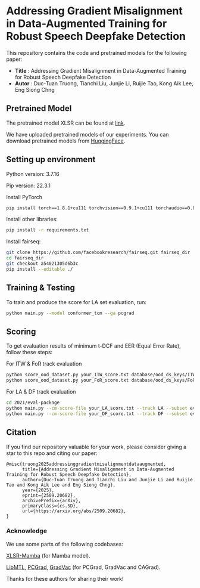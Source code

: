 # Addressing Gradient Misalignment in Data-Augmented Training for Robust Speech Deepfake Detection

This repository contains the code and pretrained models for the following paper:

* **Title** : Addressing Gradient Misalignment in Data-Augmented Training for Robust Speech Deepfake Detection
* **Autor** : Duc-Tuan Truong, Tianchi Liu, Junjie Li, Ruijie Tao, Kong Aik Lee, Eng Siong Chng

## Pretrained Model
The pretrained model XLSR can be found at [link](https://dl.fbaipublicfiles.com/fairseq/wav2vec/xlsr2_300m.pt).

We have uploaded pretrained models of our experiments. You can download pretrained models from [HuggingFace](https://huggingface.co/tuantd/dpda_ga/tree/main). 

## Setting up environment
Python version: 3.7.16

Pip version: 22.3.1

Install PyTorch
```bash
pip install torch==1.8.1+cu111 torchvision==0.9.1+cu111 torchaudio==0.8.1 -f https://download.pytorch.org/whl/torch_stable.html
```

Install other libraries:
```bash
pip install -r requirements.txt
```

Install fairseq:
```bash
git clone https://github.com/facebookresearch/fairseq.git fairseq_dir
cd fairseq_dir
git checkout a54021305d6b3c
pip install --editable ./
```

## Training & Testing
To train and produce the score for LA set evaluation, run:
```bash
python main.py --model conformer_tcm --ga pcgrad
```

## Scoring
To get evaluation results of minimum t-DCF and EER (Equal Error Rate), follow these steps:

For ITW & FoR track evaluation
```bash
python score_ood_dataset.py your_ITW_score.txt database/ood_ds_keys/ITW/
python score_ood_dataset.py your_FoR_score.txt database/ood_ds_keys/FoR/
```
For LA & DF track evaluation
```bash
cd 2021/eval-package
python main.py --cm-score-file your_LA_score.txt --track LA --subset eval 
python main.py --cm-score-file your_DF_score.txt --track DF --subset eval
```
<!-- ## Inference
To run inference on a single wav file with the pretrained model, run:
```bash
python inference.py --ckpt_path=path_to/model.pth --threshold=-3.73 --wav_path=path_to/audio.flac
```
The threshold can be obtained when calculating EER on one of the evaluation sets. In this example, the threshold is from DF set evaluation. -->

## Citation
If you find our repository valuable for your work, please consider giving a star to this repo and citing our paper:
```
@misc{truong2025addressinggradientmisalignmentdataaugmented,
      title={Addressing Gradient Misalignment in Data-Augmented Training for Robust Speech Deepfake Detection}, 
      author={Duc-Tuan Truong and Tianchi Liu and Junjie Li and Ruijie Tao and Kong Aik Lee and Eng Siong Chng},
      year={2025},
      eprint={2509.20682},
      archivePrefix={arXiv},
      primaryClass={cs.SD},
      url={https://arxiv.org/abs/2509.20682}, 
}
```

### Acknowledge
We use some parts of the following codebases:

[XLSR-Mamba](https://github.com/swagshaw/XLSR-Mamba) (for Mamba model).

[LibMTL](https://github.com/median-research-group/LibMTL), [PCGrad](https://github.com/WeiChengTseng/Pytorch-PCGrad), [GradVac](https://github.com/anzeyimana/Pytorch-PCGrad-GradVac-AMP-GradAccum) (for PCGrad, GradVac and CAGrad).

Thanks for these authors for sharing their work!
